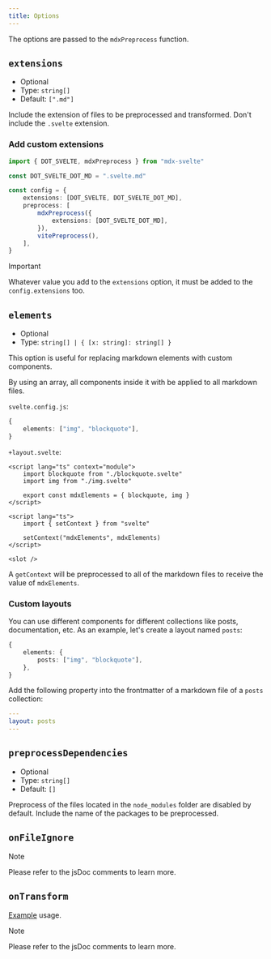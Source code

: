 ```yaml
---
title: Options
---
```


The options are passed to the `mdxPreprocess` function.

## `extensions`

-   Optional
-   Type: `string[]`
-   Default: `[".md"]`

Include the extension of files to be preprocessed and transformed. Don't include the `.svelte` extension.

### Add custom extensions

```ts
import { DOT_SVELTE, mdxPreprocess } from "mdx-svelte"

const DOT_SVELTE_DOT_MD = ".svelte.md"

const config = {
    extensions: [DOT_SVELTE, DOT_SVELTE_DOT_MD],
    preprocess: [
        mdxPreprocess({
            extensions: [DOT_SVELTE_DOT_MD],
        }),
        vitePreprocess(),
    ],
}
```

> [!IMPORTANT]
> Whatever value you add to the `extensions` option, it must be added to the `config.extensions` too.

## `elements`

-   Optional
-   Type: `string[] | { [x: string]: string[] }`

This option is useful for replacing markdown elements with custom components.

By using an array, all components inside it with be applied to all markdown files.

`svelte.config.js`:

```ts
{
    elements: ["img", "blockquote"],
}
```

`+layout.svelte`:

```svelte
<script lang="ts" context="module">
    import blockquote from "./blockquote.svelte"
    import img from "./img.svelte"

    export const mdxElements = { blockquote, img }
</script>

<script lang="ts">
    import { setContext } from "svelte"

    setContext("mdxElements", mdxElements)
</script>

<slot />
```

A `getContext` will be preprocessed to all of the markdown files to receive the value of `mdxElements`.

### Custom layouts

You can use different components for different collections like posts, documentation, etc.
As an example, let's create a layout named `posts`:

```ts
{
    elements: {
        posts: ["img", "blockquote"],
    },
}
```

Add the following property into the frontmatter of a markdown file of a `posts` collection:

```yaml
---
layout: posts
---
```

## `preprocessDependencies`

-   Optional
-   Type: `string[]`
-   Default: `[]`

Preprocess of the files located in the `node_modules` folder are disabled by default. Include the name of the packages to be preprocessed.

## `onFileIgnore`

> [!NOTE]
> Please refer to the jsDoc comments to learn more.

## `onTransform`

[Example](/docs/mdx-svelte/unified) usage.

> [!NOTE]
> Please refer to the jsDoc comments to learn more.
